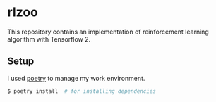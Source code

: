 # rlzoo

This repository contains an implementation of reinforcement learning algorithm with Tensorflow 2.

## Setup

I used [poetry](https://python-poetry.org/) to manage my work environment.

```zsh
$ poetry install  # for installing dependencies
```